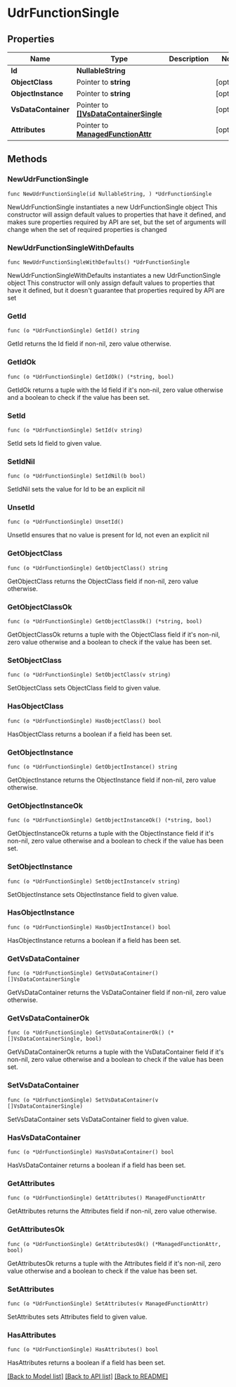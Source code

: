 # UdrFunctionSingle

## Properties

Name | Type | Description | Notes
------------ | ------------- | ------------- | -------------
**Id** | **NullableString** |  | 
**ObjectClass** | Pointer to **string** |  | [optional] 
**ObjectInstance** | Pointer to **string** |  | [optional] 
**VsDataContainer** | Pointer to [**[]VsDataContainerSingle**](VsDataContainerSingle.md) |  | [optional] 
**Attributes** | Pointer to [**ManagedFunctionAttr**](ManagedFunction-Attr.md) |  | [optional] 

## Methods

### NewUdrFunctionSingle

`func NewUdrFunctionSingle(id NullableString, ) *UdrFunctionSingle`

NewUdrFunctionSingle instantiates a new UdrFunctionSingle object
This constructor will assign default values to properties that have it defined,
and makes sure properties required by API are set, but the set of arguments
will change when the set of required properties is changed

### NewUdrFunctionSingleWithDefaults

`func NewUdrFunctionSingleWithDefaults() *UdrFunctionSingle`

NewUdrFunctionSingleWithDefaults instantiates a new UdrFunctionSingle object
This constructor will only assign default values to properties that have it defined,
but it doesn't guarantee that properties required by API are set

### GetId

`func (o *UdrFunctionSingle) GetId() string`

GetId returns the Id field if non-nil, zero value otherwise.

### GetIdOk

`func (o *UdrFunctionSingle) GetIdOk() (*string, bool)`

GetIdOk returns a tuple with the Id field if it's non-nil, zero value otherwise
and a boolean to check if the value has been set.

### SetId

`func (o *UdrFunctionSingle) SetId(v string)`

SetId sets Id field to given value.


### SetIdNil

`func (o *UdrFunctionSingle) SetIdNil(b bool)`

 SetIdNil sets the value for Id to be an explicit nil

### UnsetId
`func (o *UdrFunctionSingle) UnsetId()`

UnsetId ensures that no value is present for Id, not even an explicit nil
### GetObjectClass

`func (o *UdrFunctionSingle) GetObjectClass() string`

GetObjectClass returns the ObjectClass field if non-nil, zero value otherwise.

### GetObjectClassOk

`func (o *UdrFunctionSingle) GetObjectClassOk() (*string, bool)`

GetObjectClassOk returns a tuple with the ObjectClass field if it's non-nil, zero value otherwise
and a boolean to check if the value has been set.

### SetObjectClass

`func (o *UdrFunctionSingle) SetObjectClass(v string)`

SetObjectClass sets ObjectClass field to given value.

### HasObjectClass

`func (o *UdrFunctionSingle) HasObjectClass() bool`

HasObjectClass returns a boolean if a field has been set.

### GetObjectInstance

`func (o *UdrFunctionSingle) GetObjectInstance() string`

GetObjectInstance returns the ObjectInstance field if non-nil, zero value otherwise.

### GetObjectInstanceOk

`func (o *UdrFunctionSingle) GetObjectInstanceOk() (*string, bool)`

GetObjectInstanceOk returns a tuple with the ObjectInstance field if it's non-nil, zero value otherwise
and a boolean to check if the value has been set.

### SetObjectInstance

`func (o *UdrFunctionSingle) SetObjectInstance(v string)`

SetObjectInstance sets ObjectInstance field to given value.

### HasObjectInstance

`func (o *UdrFunctionSingle) HasObjectInstance() bool`

HasObjectInstance returns a boolean if a field has been set.

### GetVsDataContainer

`func (o *UdrFunctionSingle) GetVsDataContainer() []VsDataContainerSingle`

GetVsDataContainer returns the VsDataContainer field if non-nil, zero value otherwise.

### GetVsDataContainerOk

`func (o *UdrFunctionSingle) GetVsDataContainerOk() (*[]VsDataContainerSingle, bool)`

GetVsDataContainerOk returns a tuple with the VsDataContainer field if it's non-nil, zero value otherwise
and a boolean to check if the value has been set.

### SetVsDataContainer

`func (o *UdrFunctionSingle) SetVsDataContainer(v []VsDataContainerSingle)`

SetVsDataContainer sets VsDataContainer field to given value.

### HasVsDataContainer

`func (o *UdrFunctionSingle) HasVsDataContainer() bool`

HasVsDataContainer returns a boolean if a field has been set.

### GetAttributes

`func (o *UdrFunctionSingle) GetAttributes() ManagedFunctionAttr`

GetAttributes returns the Attributes field if non-nil, zero value otherwise.

### GetAttributesOk

`func (o *UdrFunctionSingle) GetAttributesOk() (*ManagedFunctionAttr, bool)`

GetAttributesOk returns a tuple with the Attributes field if it's non-nil, zero value otherwise
and a boolean to check if the value has been set.

### SetAttributes

`func (o *UdrFunctionSingle) SetAttributes(v ManagedFunctionAttr)`

SetAttributes sets Attributes field to given value.

### HasAttributes

`func (o *UdrFunctionSingle) HasAttributes() bool`

HasAttributes returns a boolean if a field has been set.


[[Back to Model list]](../README.md#documentation-for-models) [[Back to API list]](../README.md#documentation-for-api-endpoints) [[Back to README]](../README.md)


